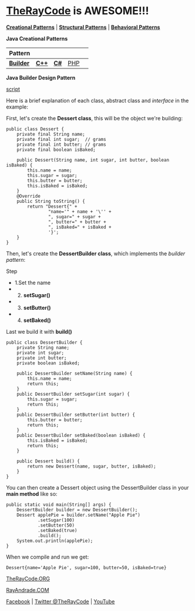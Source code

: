 
# [TheRayCode](../../README.md) is AWESOME!!!

**[Creational Patterns](../README.md)** | **[Structural Patterns](../Structural/README.md)** | **[Behavioral Patterns](../Behavioral/README.md)**

**Java Creational Patterns**


|Pattern|   |   |   |   |
|---|---|---|---|---|
| [**Builder**](README.md) | [**C++**](../../../CPP/Creational/Builder/README.md) | [**C#**](../../../Csharp/Creational/Builder/README.md) | [PHP](../../../PHP/Creational/Builder/README.md) |

**Java Builder Design Pattern**

[script](./script/page01.md)

Here is a brief explanation of each class, abstract class and *interface* in the example:

First, let's create the **Dessert class**, this will be the object we're building:

```
public class Dessert {
    private final String name;
    private final int sugar;  // grams
    private final int butter; // grams
    private final boolean isBaked;

    public Dessert(String name, int sugar, int butter, boolean isBaked) {
        this.name = name;
        this.sugar = sugar;
        this.butter = butter;
        this.isBaked = isBaked;
    }
    @Override
    public String toString() {
        return "Dessert{" +
                "name='" + name + '\'' +
                ", sugar=" + sugar +
                ", butter=" + butter +
                ", isBaked=" + isBaked +
                '}';
    }
}
```

Then, let's create the **DessertBuilder class**, which implements the *builder pattern*:

Step 
- 1.Set the name
- 2. **setSugar()**
- 3. **setButter()**
- 4. **setBaked()**

Last we build it with **build()**

```
public class DessertBuilder {
    private String name;
    private int sugar;
    private int butter;
    private boolean isBaked;

    public DessertBuilder setName(String name) {
        this.name = name;
        return this;
    }
    public DessertBuilder setSugar(int sugar) {
        this.sugar = sugar;
        return this;
    }
    public DessertBuilder setButter(int butter) {
        this.butter = butter;
        return this;
    }
    public DessertBuilder setBaked(boolean isBaked) {
        this.isBaked = isBaked;
        return this;
    }

    public Dessert build() {
        return new Dessert(name, sugar, butter, isBaked);
    }
}
```

You can then create a Dessert object using the DessertBuilder class in your **main method** like so:


```
public static void main(String[] args) {
    DessertBuilder builder = new DessertBuilder();
    Dessert applePie = builder.setName("Apple Pie")
            .setSugar(100)
            .setButter(50)
            .setBaked(true)
            .build();
    System.out.println(applePie);
}
```


When we compile and run we get:
```
Dessert{name='Apple Pie', sugar=100, butter=50, isBaked=true}
```



[TheRayCode.ORG](https://www.TheRayCode.org)

[RayAndrade.COM](https://www.RayAndrade.com)

[Facebook](https://www.facebook.com/TheRayCode/) | [Twitter @TheRayCode](https://www.twitter.com/TheRayCode/) | [YouTube](https://www.youtube.com/TheRayCode/)










